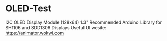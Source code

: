 # OLED-Test
I2C OLED Display Module (128x64) 1.3"
Recommended Arduino Library for SH1106 and SDD1306 Displays
Useful UI wesite: https://animator.wokwi.com
